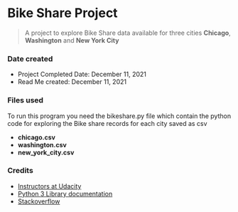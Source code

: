 # Bike Share Project
>A project to explore Bike Share data available for three cities **Chicago**, **Washington** and **New York City**

### Date created
- Project Completed Date: December 11, 2021
- Read Me created: December 11, 2021

### Files used
To run this program you need the bikeshare.py file which contain the python code for exploring the Bike share records for each city saved as csv 
- **chicago.csv** 
- **washington.csv** 
- **new_york_city.csv**

### Credits

- [Instructors at Udacity](https://www.udacity.com/)
- [Python 3 Library documentation](https://docs.python.org/3/library/)
- [Stackoverflow](https://stackoverflow.com/)
